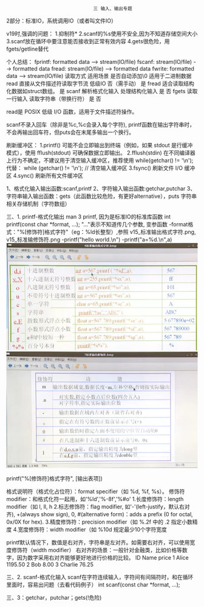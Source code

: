                                     三 输入、输出专题
2部分：标准IO，系统调用IO（或者叫文件IO）

v19时,强调的问题：
   1.抑制符*       2.scanf的%s使用不安全,因为不知道存储空间大小 
   3.scanf放在循环中要注意能否接收到正常有效内容
   4.gets很危险，用fgets/getline替代

个人总结：
  fprintf: formatted data --> stream(IO/file)
  fscanf:  stream(IO/file) --> formatted data
  fread:   stream(IO/file) --> formatted data
  fwrite:  formatted data --> stream(IO/file)
              读取方式           适用场景              是否自动添加\0   适用于二进制数据
read	直接从文件描述符读取字节流  低级IO	              否（需手动）  	 是
fread 适合读取结构化数据如struct数组。                                     是
scanf	解析格式化输入	           处理结构化输入	        是	            否
fgets	读取一行输入	             读取字符串（带换行符）	 是	             否

read是 POSIX 低级 I/O 函数，适用于文件描述符操作。


scanf不录入回车（除非是%c,%c会录入每个字符),
printf函数在输出字符串时，不会再输出回车符，但puts会在末尾多输出一个换行。

刷新缓冲区：
1.printf() 可能不会立即输出到终端（例如，如果 stdout 是行缓冲模式），使用 fflush(stdout) 可确保数据立即输出。
2.fflush(stdin) 在不同编译器上行为不确定，不建议用于清空输入缓冲区，推荐使用 while(getchar() != '\n'); 代替：
  while (getchar() != '\n');  // 清空输入缓冲区
3.fsync() 刷新文件 I/O 缓冲区
4.sync() 刷新所有文件缓冲区



1、格式化输入输出函数:scanf,printf
2、字符输入输出函数:getchar,putchar
3、字符串输入输出函数：gets（此函数比较危险，有更好alternative），puts
    字符串相关存储机制（字符数组）

三、1. printf-格式化输出
   man 3 printf, 因为是标准IO的标准库函数
   int printf(const char *format, ...); "..."表示不知道传几个参数, 变参函数
    -format格式："%[修饰符]格式字符"（eg：%ld长整型）,参照 v15_标准输出格式字符.png, v15_标准输修饰符.png
    -printf("hello world.\n")
    -printf("a=%d.\n",a)
    ![image](https://github.com/jimyshow/image_host_lihuiqin/blob/main/image_host/v15_1_%E6%A0%87%E5%87%86%E8%BE%93%E5%87%BA%E6%A0%BC%E5%BC%8F%E5%AD%97%E7%AC%A6.png)
    ![image](https://github.com/jimyshow/image_host_lihuiqin/blob/main/image_host/v15_2_%E6%A0%87%E5%87%86%E8%BE%93%E4%BF%AE%E9%A5%B0%E7%AC%A6.png)

   printf("%[修饰符]格式字符", [输出表项])

格式说明符（格式化占位符）：format specifier（如 %d, %f, %s）。
修饰符modifier：和格式化符一起用，如'%ld','%-8f','%#o'
  1.长度修饰符：length modifier（如 l, ll, h
  2.标志修饰符：flag modifier, 如'-'(left-justify，默认右对齐), +(always show sign), 0, 
        #(alternative form)：adds a prefix (0 for octal, 0x/0X for hex).
  3.精度修饰符：precision modifier（如 %.2f 中的 .2 指定小数精度
  4.宽度修饰符：width modifier（如 %10d 规定最少10个字符宽度

printf默认情况下，数值是右对齐，字符串是左对齐。如需要右对齐，可以使用宽度修饰符（width modifier）
右对齐的场景：一般针对金融类，比如价格等数字，因为数字采用右对齐能够更好地进行价格的比较。
        ID       Name      price
         1      Alice    1195.50
         2        Bob       8.00
         3    Charlie      76.25

三、2. scanf-格式化输入
    scanf在字符连续输入，字符间有间隔符时，和在循环里面时，容易出问题（去看代码例子）
    int scanf(const char *format, ...);



三、3：getchar，putchar；gets(!危险)